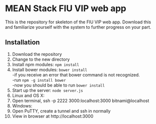 # MEAN Stack FIU VIP web app

This is the repository for skeleton of the FIU VIP web app. Download this and familiarize yourself with the system to further progress on your part. 

## Installation
1. Download the repository
2. Change to the new directory
3. Install npm modules: `npm install`
5. Install bower modules: `bower install`  
	-if you receive an error that bower command is not recognized.  
	-run `npm -g install bower`  
	-now you should be able to run `bower install`  
6. Start up the server: `node server.js`
7. Linux and OS X:
8. Open terminal, ssh -p 2222 3000:localhost:3000 bitnami@localhost
9. Windows:
10. Open PuTTY, create a tunnel and ssh in normally
11. View in browser at http://localhost:3000
